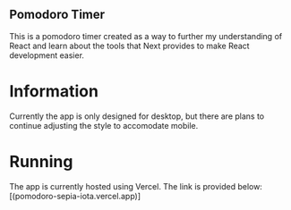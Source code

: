## Pomodoro Timer

This is a pomodoro timer created as a way to further my understanding of React and learn
about the tools that Next provides to make React development easier.

# Information

Currently the app is only designed for desktop, but there are plans to continue adjusting the style to accomodate mobile.

# Running

The app is currently hosted using Vercel. The link is provided below:
[(pomodoro-sepia-iota.vercel.app)]
